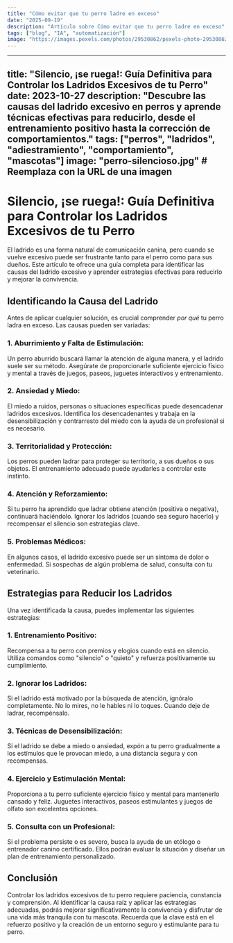 ```yaml
---
title: "Cómo evitar que tu perro ladre en exceso"
date: "2025-09-19"
description: "Artículo sobre Cómo evitar que tu perro ladre en exceso"
tags: ["blog", "IA", "automatización"]
image: "https://images.pexels.com/photos/29530862/pexels-photo-29530862.jpeg?auto=compress&cs=tinysrgb&h=350"
---
```


---
title: "Silencio, ¡se ruega!: Guía Definitiva para Controlar los Ladridos Excesivos de tu Perro"
date: 2023-10-27
description: "Descubre las causas del ladrido excesivo en perros y aprende técnicas efectivas para reducirlo, desde el entrenamiento positivo hasta la corrección de comportamientos."
tags: ["perros", "ladridos", "adiestramiento", "comportamiento", "mascotas"]
image: "perro-silencioso.jpg" # Reemplaza con la URL de una imagen
---

# Silencio, ¡se ruega!: Guía Definitiva para Controlar los Ladridos Excesivos de tu Perro

El ladrido es una forma natural de comunicación canina, pero cuando se vuelve excesivo puede ser frustrante tanto para el perro como para sus dueños.  Este artículo te ofrece una guía completa para identificar las causas del ladrido excesivo y aprender estrategias efectivas para reducirlo y mejorar la convivencia.


## Identificando la Causa del Ladrido

Antes de aplicar cualquier solución, es crucial comprender *por qué* tu perro ladra en exceso.  Las causas pueden ser variadas:

### 1. Aburrimiento y Falta de Estimulación:

Un perro aburrido buscará llamar la atención de alguna manera, y el ladrido suele ser su método. Asegúrate de proporcionarle suficiente ejercicio físico y mental a través de juegos, paseos, juguetes interactivos y entrenamiento.

### 2. Ansiedad y Miedo:

El miedo a ruidos, personas o situaciones específicas puede desencadenar ladridos excesivos.  Identifica los desencadenantes y trabaja en la desensibilización y contrarresto del miedo con la ayuda de un profesional si es necesario.

### 3. Territorialidad y Protección:

Los perros pueden ladrar para proteger su territorio, a sus dueños o sus objetos.  El entrenamiento adecuado puede ayudarles a controlar este instinto.

### 4. Atención y Reforzamiento:

Si tu perro ha aprendido que ladrar obtiene atención (positiva o negativa), continuará haciéndolo.  Ignorar los ladridos (cuando sea seguro hacerlo) y recompensar el silencio son estrategias clave.

### 5. Problemas Médicos:

En algunos casos, el ladrido excesivo puede ser un síntoma de dolor o enfermedad.  Si sospechas de algún problema de salud, consulta con tu veterinario.


## Estrategias para Reducir los Ladridos

Una vez identificada la causa, puedes implementar las siguientes estrategias:

### 1. Entrenamiento Positivo:

Recompensa a tu perro con premios y elogios cuando está en silencio.  Utiliza comandos como "silencio" o "quieto" y refuerza positivamente su cumplimiento.

### 2. Ignorar los Ladridos:

Si el ladrido está motivado por la búsqueda de atención, ignóralo completamente.  No lo mires, no le hables ni lo toques.  Cuando deje de ladrar, recompénsalo.

### 3. Técnicas de Desensibilización:

Si el ladrido se debe a miedo o ansiedad, expón a tu perro gradualmente a los estímulos que le provocan miedo, a una distancia segura y con recompensas.

### 4. Ejercicio y Estimulación Mental:

Proporciona a tu perro suficiente ejercicio físico y mental para mantenerlo cansado y feliz.  Juguetes interactivos, paseos estimulantes y juegos de olfato son excelentes opciones.

### 5. Consulta con un Profesional:

Si el problema persiste o es severo, busca la ayuda de un etólogo o entrenador canino certificado.  Ellos podrán evaluar la situación y diseñar un plan de entrenamiento personalizado.


## Conclusión

Controlar los ladridos excesivos de tu perro requiere paciencia, constancia y comprensión.  Al identificar la causa raíz y aplicar las estrategias adecuadas, podrás mejorar significativamente la convivencia y disfrutar de una vida más tranquila con tu mascota.  Recuerda que la clave está en el refuerzo positivo y la creación de un entorno seguro y estimulante para tu perro.
